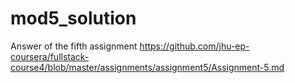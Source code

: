 # mod5_solution
Answer of the fifth assignment https://github.com/jhu-ep-coursera/fullstack-course4/blob/master/assignments/assignment5/Assignment-5.md
